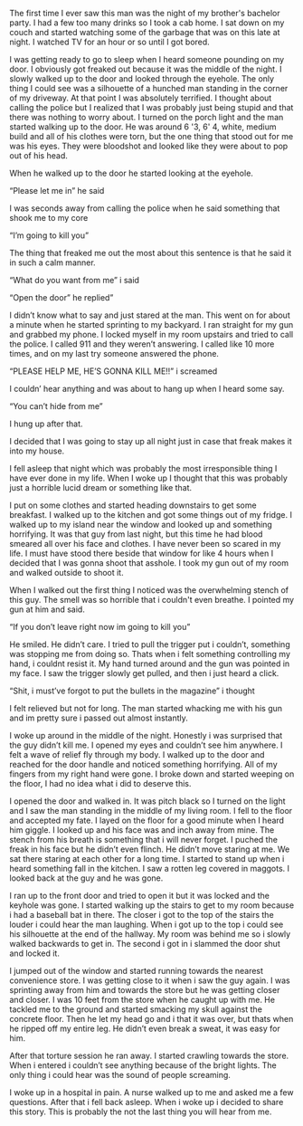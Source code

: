 The first time I ever saw this man was the night of my brother's bachelor party. I had a few too many drinks so I took a cab home. I sat down on my couch and started watching some of the garbage that was on this late at night. I watched TV for an hour or so until I got bored.   
  
I was getting ready to go to sleep when I heard someone pounding on my door. I obviously got freaked out because it was the middle of the night. I slowly walked up to the door and looked through the eyehole. The only thing I could see was a silhouette of a hunched man standing in the corner of my driveway. At that point I was absolutely terrified. I thought about calling the police but I realized that I was probably just being stupid and that there was nothing to worry about. I turned on the porch light and the man started walking up to the door. He was around 6 '3, 6' 4, white, medium build and all of his clothes were torn, but the one thing that stood out for me was his eyes. They were bloodshot and looked like they were about to pop out of his head.   
  
When he walked up to the door he started looking at the eyehole.  
  
“Please let me in” he said  
  
I was seconds away from calling the police when he said something that shook me to my core  
  
“I’m going to kill you”  
  
The thing that freaked me out the most about this sentence is that he said it in such a calm manner.   
  
“What do you want from me” i said  
  
“Open the door” he replied”  
  
I didn’t know what to say and just stared at the man. This went on for about a minute when he started sprinting to my backyard. I ran straight for my gun and grabbed my phone. I locked myself in my room upstairs and tried to call the police. I called 911 and they weren’t answering. I called like 10 more times, and on my last try someone answered the phone.  
  
  
“PLEASE HELP ME, HE’S GONNA KILL ME!!” i screamed  
  
I couldn’ hear anything and was about to hang up when I heard some say.  
  
“You can’t hide from me”  
  
I hung up after that.  
  
I decided that I was going to stay up all night just in case that freak makes it into my house.  
  
I fell asleep that night which was probably the most irresponsible thing I have ever done in my life. When I woke up I thought that this was probably just a horrible lucid dream or something like that.  
  
I put on some clothes and started heading downstairs to get some breakfast. I walked up to the kitchen and got some things out of my fridge. I walked up to my island near the window and looked up and something horrifying. It was that guy from last night, but this time he had blood smeared all over his face and clothes. I have never been so scared in my life. I must have stood there beside that window for like 4 hours when I decided that I was gonna shoot that asshole. I took my gun out of my room and walked outside to shoot it.  
  
When I walked out the first thing I noticed was the overwhelming stench of this guy. The smell was so horrible that i couldn't even breathe. I pointed my gun at him and said.  
  
“If you don’t leave right now im going to kill you”  
  
He smiled. He didn’t care. I tried to pull the trigger put i couldn’t, something was stopping me from doing so. Thats when i felt something controlling my hand, i couldnt resist it. My hand turned around and the gun was pointed in my face. I saw the trigger slowly get pulled, and then i just heard a click.   
  
“Shit, i must’ve forgot to put the bullets in the magazine” i thought  
  
I felt relieved but not for long. The man started whacking me with his gun and im pretty sure i passed out almost instantly.  
  
I woke up around in the middle of the night. Honestly i was surprised that the guy didn’t kill me. I opened my eyes and couldn’t see him anywhere. I felt a wave of relief fly through my body. I walked up to the door and reached for the door handle and noticed something horrifying. All of my fingers from my right hand were gone. I broke down and started weeping on the floor, I had no idea what i did to deserve this.   
  
I opened the door and walked in. It was pitch black so I turned on the light and I saw the man standing in the middle of my living room. I fell to the floor and accepted my fate. I layed on the floor for a good minute when I heard him giggle. I looked up and his face was and inch away from mine. The stench from his breath is something that i will never forget. I puched the freak in his face but he didn’t even flinch. He didn’t move staring at me. We sat there staring at each other for a long time. I started to stand up when i heard something fall in the kitchen. I saw a rotten leg covered in maggots. I looked back at the guy and he was gone.   
  
I ran up to the front door and tried to open it but it was locked and the keyhole was gone. I started walking up the stairs to get to my room because i had a baseball bat in there. The closer i got to the top of the stairs the louder i could hear the man laughing. When i got up to the top i could see his silhouette at the end of the hallway. My room was behind me so i slowly walked backwards to get in. The second i got in i slammed the door shut and locked it.   
  
I jumped out of the window and started running towards the nearest convenience store. I was getting close to it when i saw the guy again. I was sprinting away from him and towards the store but he was getting closer and closer. I was 10 feet from the store when he caught up with me. He tackled me to the ground and started smacking my skull against the concrete floor. Then he let my head go and i that it was over, but thats when he ripped off my entire leg. He didn’t even break a sweat, it was easy for him.   
  
After that torture session he ran away. I started crawling towards the store. When i entered i couldn’t see anything because of the bright lights. The only thing i could hear was the sound of people screaming.   
  
I woke up in a hospital in pain. A nurse walked up to me and asked me a few questions. After that i fell back asleep. When i woke up i decided to share this story. This is probably the not the last thing you will hear from me.